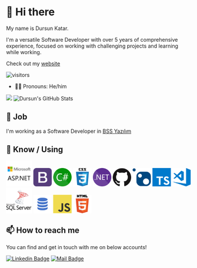 # 👋 Hi there

My name is Dursun Katar.

I'm a versatile Software Developer with over 5 years of comprehensive experience, focused on working with challenging projects and learning while working.

Check out my [website](http://dursunkatar.com)

![visitors](https://img.shields.io/badge/dynamic/json?color=informational&label=visitor%20count&query=value&url=https%3A%2F%2Fapi.countapi.xyz%2Fhit%2Fkatardursun.dursunkatar%2Freadme)

- 🙋‍♂️ Pronouns: He/him

![](https://github-readme-stats.vercel.app/api/top-langs/?username=dursunkatar&show_icons=true) ![Dursun's GitHub Stats](https://github-readme-stats.vercel.app/api?username=dursunkatar&show_icons=true) 

## 💼 Job

I'm working as a Software Developer in [BSS Yazılım](http://www.bssyazilim.com.tr)

## 🧠 Know / Using

<img src="https://github.com/github/explore/blob/master/topics/aspnet/aspnet.png?raw=true" height="70" />   <img src="https://github.com/github/explore/blob/master/topics/bootstrap/bootstrap.png?raw=true" height="50" /> <img src="https://github.com/github/explore/blob/master/topics/csharp/csharp.png?raw=true" height="50" /> <img src="https://github.com/github/explore/blob/master/topics/css/css.png?raw=true" height="50" /> <img src="https://github.com/github/explore/blob/master/topics/dotnet/dotnet.png?raw=true" height="50" />  <img src="https://github.com/github/explore/blob/master/topics/github/github.png?raw=true" height="50" />  <img src="https://github.com/github/explore/blob/master/topics/nuget/nuget.png?raw=true" height="50" />      <img src="https://github.com/github/explore/blob/master/topics/typescript/typescript.png?raw=true" height="50" />  <img src="https://github.com/github/explore/blob/master/topics/visual-studio-code/visual-studio-code.png?raw=true" height="50" />  <img src="https://github.com/github/explore/blob/master/topics/sql-server/sql-server.png" height="70" />  <img src="https://github.com/github/explore/blob/master/topics/sql/sql.png" height="50" /> <img src="https://github.com/github/explore/blob/master/topics/javascript/javascript.png" height="50" />  <img src="https://github.com/github/explore/blob/master/topics/html/html.png" height="50" />

## 📫 How to reach me

You can find and get in touch with me on below accounts!

[![Linkedin Badge](https://img.shields.io/badge/katardursun-follow%20on%20linkedin-blue?style=for-the-badge&logo=linkedin)](https://www.linkedin.com/in/dursun-katar/)
[![Mail Badge](https://img.shields.io/badge/dursun.katar@gmail.com-c14438?style=for-the-badge&logo=Gmail&logoColor=white&link=mailto:dursun.katar@gmail.com)](mailto:dursun.katar@gmail.com)
